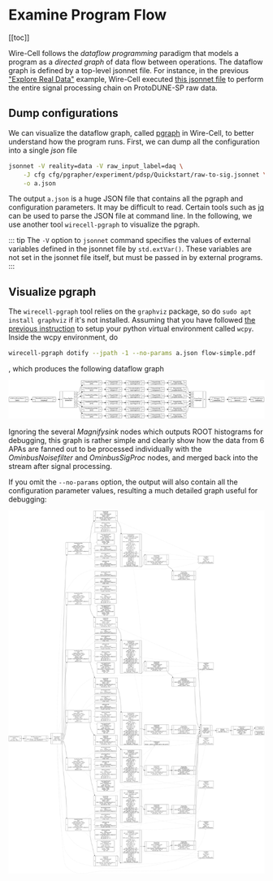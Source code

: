 # Examine Program Flow

[[toc]]

Wire-Cell follows the *dataflow programming* paradigm that models a program as a *directed graph* of data flow between operations. The dataflow graph is defined by a top-level jsonnet file. For instance, in the previous ["Explore Real Data"](explore-data) example, Wire-Cell executed [this jsonnet file](https://github.com/WireCell/wire-cell-cfg/blob/master/pgrapher/experiment/pdsp/Quickstart/raw-to-sig.jsonnet) to perform the entire signal processing chain on ProtoDUNE-SP raw data.

## Dump configurations

We can visualize the dataflow graph, called [pgraph](https://github.com/WireCell/wire-cell-cfg/tree/master/pgrapher) in Wire-Cell, to better understand how the program runs. First, we can dump all the configuration into a single *json* file

```bash
jsonnet -V reality=data -V raw_input_label=daq \
    -J cfg cfg/pgrapher/experiment/pdsp/Quickstart/raw-to-sig.jsonnet \
    -o a.json
```
The output `a.json` is a huge JSON file that contains all the pgraph and configuration parameters. It may be difficult to read. Certain tools such as [jq](https://stedolan.github.io/jq/) can be used to parse the JSON file at command line. In the following, we use another tool `wirecell-pgraph` to visualize the pgraph.

::: tip
The `-V` option to `jsonnet` command specifies the values of external variables defined in the jsonnet file by `std.extVar()`. These variables are not set in the jsonnet file itself, but must be passed in by external programs.
:::

## Visualize pgraph

The `wirecell-pgraph` tool relies on the `graphviz` package, so do `sudo apt install graphviz` if it's not installed.
Assuming that you have followed [the previous instruction](explore-data.html#_3d-imaging-experimental) to setup your python virtual environment called `wcpy`. Inside the wcpy environment, do

```bash
wirecell-pgraph dotify --jpath -1 --no-params a.json flow-simple.pdf
```
, which produces the following dataflow graph

![flow-simple](./img/flow-simple.png)

Ignoring the several *Magnifysink* nodes which outputs ROOT histograms for debugging, this graph is rather simple and clearly show how the data from 6 APAs are fanned out to be processed individually with the *OminbusNoisefilter* and *OminbusSigProc* nodes, and merged back into the stream after signal processing.

If you omit the `--no-params` option, the output will also contain all the configuration parameter values, resulting a much detailed graph useful for debugging:

![flow-simple](./img/flow-full.png)


<!-- cat a.json | jq '.[] | select{.type=="Pgrapher"}'
cat a.json | jq '.[] | select(.type=="AnodePlane")' -->


<!-- - An directed edge(x, y) connects two nodes from *x* to *y*. *y* is called the *head* and x is called the *tail* of the edge (think of it as an arrow with head and tail). Don't get confused with a linked list where you traverse from head to tail. -->